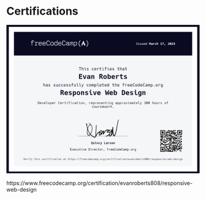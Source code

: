 # Certifications

<img src="./Certifications/freeCodeCamp-Responsive-Web-Design-Cert.png">
<p>https://www.freecodecamp.org/certification/evanroberts808/responsive-web-design</p>
